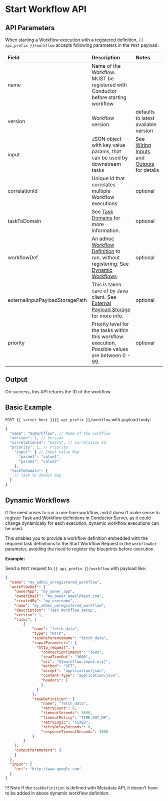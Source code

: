 # Start Workflow API

## API Parameters
When starting a Workflow execution with a registered definition, `{{ api_prefix }}/workflow` accepts following parameters in the `POST` payload:

| Field                           | Description                                                                                                                               | Notes                                                                                                   |
|:--------------------------------|:------------------------------------------------------------------------------------------------------------------------------------------|:--------------------------------------------------------------------------------------------------------|
| name                            | Name of the Workflow. MUST be registered with Conductor before starting workflow                                                          |                                                                                                         |
| version                         | Workflow version                                                                                                                          | defaults to latest available version                                                                    |
| input                           | JSON object with key value params, that can be used by downstream tasks                                                                   | See [Wiring Inputs and Outputs](../configuration/workflowdef/index.md#wiring-inputs-and-outputs) for details |
| correlationId                   | Unique Id that correlates multiple Workflow executions                                                                                    | optional                                                                                                |
| taskToDomain                    | See [Task Domains](taskdomains.md) for more information.                                                   | optional                                                                                                |
| workflowDef                     | An adhoc [Workflow Definition](../configuration/workflowdef/index.md) to run, without registering. See [Dynamic Workflows](#dynamic-workflows). | optional                                                                                                |
| externalInputPayloadStoragePath | This is taken care of by Java client. See [External Payload Storage](../advanced/externalpayloadstorage.md) for more info.                        | optional                                                                                                |
| priority                        | Priority level for the tasks within this workflow execution. Possible values are between 0 - 99.                                          | optional                                                                                                |

## Output
On success, this API returns the ID of the workflow.


## Basic Example

`POST {{ server_host }}{{ api_prefix }}/workflow` with payload body:

```js
{
  "name": "myWorkflow", // Name of the workflow
  "version": 1, // Version
  "correlationId": "corr1", // Correlation Id
  "priority": 1, // Priority
    "input": { // Input Value Map
      "param1": "value1",
      "param2": "value2"
    },
  "taskToDomain": {
	// Task to domain map
  }
}
```

## Dynamic Workflows

If the need arises to run a one-time workflow, and it doesn't make sense to register Task and Workflow definitions in Conductor Server, as it could change dynamically for each execution, dynamic workflow executions can be used.

This enables you to provide a workflow definition embedded with the required task definitions to the Start Workflow Request in the `workflowDef` parameter, avoiding the need to register the blueprints before execution.

**Example:**

Send a `POST` request to `{{ api_prefix }}/workflow` with payload like:
```json
{
  "name": "my_adhoc_unregistered_workflow",
  "workflowDef": {
    "ownerApp": "my_owner_app",
    "ownerEmail": "my_owner_email@test.com",
    "createdBy": "my_username",
    "name": "my_adhoc_unregistered_workflow",
    "description": "Test Workflow setup",
    "version": 1,
    "tasks": [
    	{
	        "name": "fetch_data",
	        "type": "HTTP",
	        "taskReferenceName": "fetch_data",
	        "inputParameters": {
	          "http_request": {
	            "connectionTimeOut": "3600",
	            "readTimeOut": "3600",
	            "uri": "${workflow.input.uri}",
	            "method": "GET",
	            "accept": "application/json",
	            "content-Type": "application/json",
	            "headers": {
	            }
	          }
	        },
	        "taskDefinition": {
	            "name": "fetch_data",
			    "retryCount": 0,
			    "timeoutSeconds": 3600,
			    "timeoutPolicy": "TIME_OUT_WF",
			    "retryLogic": "FIXED",
			    "retryDelaySeconds": 0,
			    "responseTimeoutSeconds": 3000
	        }
	    }
    ],
    "outputParameters": {
    }
  },
  "input": {
    "uri": "http://www.google.com"
  }
}
```

!!! Note
    If the `taskDefinition` is defined with Metadata API, it doesn't have to be added in above dynamic workflow definition.
